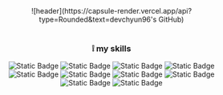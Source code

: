 

<div align=center>
    ![header](https://capsule-render.vercel.app/api?type=Rounded&text=devchyun96's GitHub)
  <br/>
  <br/>

### :grey_exclamation: my skills
  <img alt="Static Badge" src="https://img.shields.io/badge/Java-0769AD?logoColor=white">
  <img alt="Static Badge" src="https://img.shields.io/badge/Javascript-F7DF1E?logo=javascript&logoColor=white">
  <img alt="Static Badge" src="https://img.shields.io/badge/jquery-0769AD?logo=jquery&logoColor=white">
  <img alt="Static Badge" src="https://img.shields.io/badge/Spring%20boot-6DB33F?logo=springboot&logoColor=white">
  <img alt="Static Badge" src="https://img.shields.io/badge/HTML5-E34F26?logo=html5&logoColor=white">
  <img alt="Static Badge" src="https://img.shields.io/badge/CSS3-1572B6?logo=css3&logoColor=white">
  <img alt="Static Badge" src="https://img.shields.io/badge/MySQL-4479A1?logo=mysql&logoColor=white">
  <img alt="Static Badge" src="https://img.shields.io/badge/Amazon%20EC2-FF9900?logo=amazon%20ec2&logoColor=white">
  <img alt="Static Badge" src="https://img.shields.io/badge/Git%20hub-181717?logo=github&logoColor=white">
  <img alt="Static Badge" src="https://img.shields.io/badge/VS%20Code-007ACC?logo=visualstudiocode&logoColor=white">

</div>
<!--
**devchyun96/devchyun96** is a ✨ _special_ ✨ repository because its `README.md` (this file) appears on your GitHub profile.

Here are some ideas to get you started:

- 🔭 I’m currently working on ...
- 🌱 I’m currently learning ...
- 👯 I’m looking to collaborate on ...
- 🤔 I’m looking for help with ...
- 💬 Ask me about ...
- 📫 How to reach me: ...
- 😄 Pronouns: ...
- ⚡ Fun fact: ...
-->
